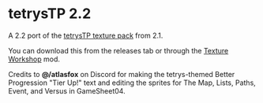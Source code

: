 # tetrysTP 2.2
A 2.2 port of the [tetrysTP texture pack](https://youtu.be/jF_AsnQ7OF8) from 2.1.

You can download this from the releases tab or through the [Texture Workshop](https://github.com/Uproxide/Texture-Workshop) mod.

Credits to **@/atlasfox** on Discord for making the tetrys-themed Better Progression "Tier Up!" text and editing the sprites for The Map, Lists, Paths, Event, and Versus in GameSheet04.
